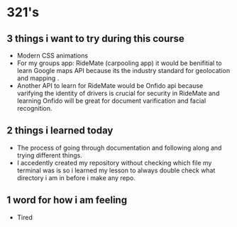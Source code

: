 # 321's

## 3 things i want to try during this course

- Modern CSS animations
- For my groups app: RideMate (carpooling app) it would be benifitial to learn Google maps API because its the industry standard for geolocation and mapping .
- Another API to learn for RideMate would be Onfido api because varifying the identity of drivers is crucial for security in RideMate and learning Onfido will be great for document varification and facial recognition.

## 2 things i learned today

- The process of going through documentation and following along and trying different things.
- I accedently created my repository without checking which file my terminal was is so i learned my lesson to always double check what directory i am in before i make any repo.

## 1 word for how i am feeling

- Tired